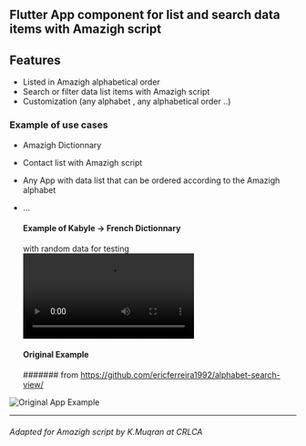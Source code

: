 ## Flutter App component for list and search data items with Amazigh script



## Features
- Listed in Amazigh alphabetical order
- Search or filter  data list items with Amazigh script
- Customization (any alphabet , any alphabetical order ..)


### Example of use cases
- Amazigh Dictionnary 
- Contact list  with Amazigh script
- Any App with data list that can be ordered according to the Amazigh alphabet
- ...

  #### Example of Kabyle -> French Dictionnary
  with random data for testing
 ![Kabyle -> French Dictionnary Example](kf_ex.webm)
 
  #### Original Example
     ####### from https://github.com/ericferreira1992/alphabet-search-view/

  
![Original App Example](demo.gif)


---------------------------
###### Adapted for Amazigh script by K.Muqran at CRLCA
